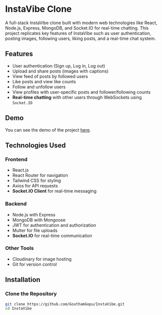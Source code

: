 # InstaVibe Clone

A full-stack InstaVibe clone built with modern web technologies like React, Node.js, Express, MongoDB, and Socket.IO for real-time chatting. This project replicates key features of InstaVibe such as user authentication, posting images, following users, liking posts, and a real-time chat system.

## Features

- User authentication (Sign up, Log in, Log out)
- Upload and share posts (images with captions)
- View feed of posts by followed users
- Like posts and view like counts
- Follow and unfollow users
- View profiles with user-specific posts and follower/following counts
- **Real-time chatting** with other users through WebSockets using `Socket.IO`

## Demo

You can see the demo of the project [here](#).

## Technologies Used

### Frontend
- React.js
- React Router for navigation
- Tailwind CSS for styling
- Axios for API requests
- **Socket.IO Client** for real-time messaging

### Backend
- Node.js with Express
- MongoDB with Mongoose
- JWT for authentication and authorization
- Multer for file uploads
- **Socket.IO** for real-time communication

### Other Tools
- Cloudinary for image hosting
- Git for version control

## Installation

### Clone the Repository

```bash
git clone https://github.com/GouthamGopu/InstaVibe.git
cd InstaVibe
